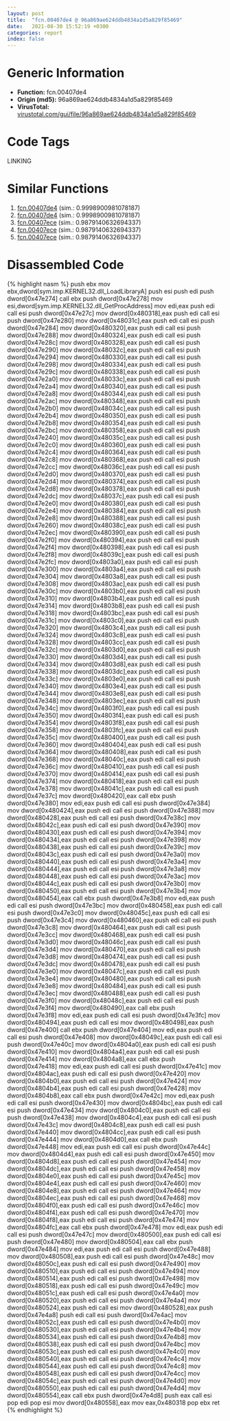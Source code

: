 ```yaml
---
layout: post
title:  "fcn.00407de4 @ 96a869ae624ddb4834a1d5a829f85469"
date:   2021-08-30 15:52:19 +0300
categories: report
index: false
---
```


# Generic Information
- **Function:** fcn.00407de4
- **Origin (md5):** 96a869ae624ddb4834a1d5a829f85469
- **VirusTotal:** [virustotal.com/gui/file/96a869ae624ddb4834a1d5a829f85469][virustotal_ref]

# Code Tags
<span class="tag" id="LINKING">LINKING</span>


# Similar Functions

1. [fcn.00407de4][similar_1_ref] (sim.: 0.9998900981078187)
2. [fcn.00407de4][similar_2_ref] (sim.: 0.9998900981078187)
3. [fcn.00407ece][similar_3_ref] (sim.: 0.9879140632694337)
4. [fcn.00407ece][similar_4_ref] (sim.: 0.9879140632694337)
5. [fcn.00407ece][similar_5_ref] (sim.: 0.9879140632694337)


# Disassembled Code

{% highlight nasm %}
push ebx
mov ebx,dword[sym.imp.KERNEL32.dll_LoadLibraryA]
push esi
push edi
push dword[0x47e274]
call ebx
push dword[0x47e278]
mov esi,dword[sym.imp.KERNEL32.dll_GetProcAddress]
mov edi,eax
push edi
call esi
push dword[0x47e27c]
mov dword[0x480318],eax
push edi
call esi
push dword[0x47e280]
mov dword[0x48031c],eax
push edi
call esi
push dword[0x47e284]
mov dword[0x480320],eax
push edi
call esi
push dword[0x47e288]
mov dword[0x480324],eax
push edi
call esi
push dword[0x47e28c]
mov dword[0x480328],eax
push edi
call esi
push dword[0x47e290]
mov dword[0x48032c],eax
push edi
call esi
push dword[0x47e294]
mov dword[0x480330],eax
push edi
call esi
push dword[0x47e298]
mov dword[0x480334],eax
push edi
call esi
push dword[0x47e29c]
mov dword[0x480338],eax
push edi
call esi
push dword[0x47e2a0]
mov dword[0x48033c],eax
push edi
call esi
push dword[0x47e2a4]
mov dword[0x480340],eax
push edi
call esi
push dword[0x47e2a8]
mov dword[0x480344],eax
push edi
call esi
push dword[0x47e2ac]
mov dword[0x480348],eax
push edi
call esi
push dword[0x47e2b0]
mov dword[0x48034c],eax
push edi
call esi
push dword[0x47e2b4]
mov dword[0x480350],eax
push edi
call esi
push dword[0x47e2b8]
mov dword[0x480354],eax
push edi
call esi
push dword[0x47e2bc]
mov dword[0x480358],eax
push edi
call esi
push dword[0x47e240]
mov dword[0x48035c],eax
push edi
call esi
push dword[0x47e2c0]
mov dword[0x480360],eax
push edi
call esi
push dword[0x47e2c4]
mov dword[0x480364],eax
push edi
call esi
push dword[0x47e2c8]
mov dword[0x480368],eax
push edi
call esi
push dword[0x47e2cc]
mov dword[0x48036c],eax
push edi
call esi
push dword[0x47e2d0]
mov dword[0x480370],eax
push edi
call esi
push dword[0x47e2d4]
mov dword[0x480374],eax
push edi
call esi
push dword[0x47e2d8]
mov dword[0x480378],eax
push edi
call esi
push dword[0x47e2dc]
mov dword[0x48037c],eax
push edi
call esi
push dword[0x47e2e0]
mov dword[0x480380],eax
push edi
call esi
push dword[0x47e2e4]
mov dword[0x480384],eax
push edi
call esi
push dword[0x47e2e8]
mov dword[0x480388],eax
push edi
call esi
push dword[0x47e260]
mov dword[0x48038c],eax
push edi
call esi
push dword[0x47e2ec]
mov dword[0x480390],eax
push edi
call esi
push dword[0x47e2f0]
mov dword[0x480394],eax
push edi
call esi
push dword[0x47e2f4]
mov dword[0x480398],eax
push edi
call esi
push dword[0x47e2f8]
mov dword[0x48039c],eax
push edi
call esi
push dword[0x47e2fc]
mov dword[0x4803a0],eax
push edi
call esi
push dword[0x47e300]
mov dword[0x4803a4],eax
push edi
call esi
push dword[0x47e304]
mov dword[0x4803a8],eax
push edi
call esi
push dword[0x47e308]
mov dword[0x4803ac],eax
push edi
call esi
push dword[0x47e30c]
mov dword[0x4803b0],eax
push edi
call esi
push dword[0x47e310]
mov dword[0x4803b4],eax
push edi
call esi
push dword[0x47e314]
mov dword[0x4803b8],eax
push edi
call esi
push dword[0x47e318]
mov dword[0x4803bc],eax
push edi
call esi
push dword[0x47e31c]
mov dword[0x4803c0],eax
push edi
call esi
push dword[0x47e320]
mov dword[0x4803c4],eax
push edi
call esi
push dword[0x47e324]
mov dword[0x4803c8],eax
push edi
call esi
push dword[0x47e328]
mov dword[0x4803cc],eax
push edi
call esi
push dword[0x47e32c]
mov dword[0x4803d0],eax
push edi
call esi
push dword[0x47e330]
mov dword[0x4803d4],eax
push edi
call esi
push dword[0x47e334]
mov dword[0x4803d8],eax
push edi
call esi
push dword[0x47e338]
mov dword[0x4803dc],eax
push edi
call esi
push dword[0x47e33c]
mov dword[0x4803e0],eax
push edi
call esi
push dword[0x47e340]
mov dword[0x4803e4],eax
push edi
call esi
push dword[0x47e344]
mov dword[0x4803e8],eax
push edi
call esi
push dword[0x47e348]
mov dword[0x4803ec],eax
push edi
call esi
push dword[0x47e34c]
mov dword[0x4803f0],eax
push edi
call esi
push dword[0x47e350]
mov dword[0x4803f4],eax
push edi
call esi
push dword[0x47e354]
mov dword[0x4803f8],eax
push edi
call esi
push dword[0x47e358]
mov dword[0x4803fc],eax
push edi
call esi
push dword[0x47e35c]
mov dword[0x480400],eax
push edi
call esi
push dword[0x47e360]
mov dword[0x480404],eax
push edi
call esi
push dword[0x47e364]
mov dword[0x480408],eax
push edi
call esi
push dword[0x47e368]
mov dword[0x48040c],eax
push edi
call esi
push dword[0x47e36c]
mov dword[0x480410],eax
push edi
call esi
push dword[0x47e370]
mov dword[0x480414],eax
push edi
call esi
push dword[0x47e374]
mov dword[0x480418],eax
push edi
call esi
push dword[0x47e378]
mov dword[0x48041c],eax
push edi
call esi
push dword[0x47e37c]
mov dword[0x480420],eax
call ebx
push dword[0x47e380]
mov edi,eax
push edi
call esi
push dword[0x47e384]
mov dword[0x480424],eax
push edi
call esi
push dword[0x47e388]
mov dword[0x480428],eax
push edi
call esi
push dword[0x47e38c]
mov dword[0x48042c],eax
push edi
call esi
push dword[0x47e390]
mov dword[0x480430],eax
push edi
call esi
push dword[0x47e394]
mov dword[0x480434],eax
push edi
call esi
push dword[0x47e398]
mov dword[0x480438],eax
push edi
call esi
push dword[0x47e39c]
mov dword[0x48043c],eax
push edi
call esi
push dword[0x47e3a0]
mov dword[0x480440],eax
push edi
call esi
push dword[0x47e3a4]
mov dword[0x480444],eax
push edi
call esi
push dword[0x47e3a8]
mov dword[0x480448],eax
push edi
call esi
push dword[0x47e3ac]
mov dword[0x48044c],eax
push edi
call esi
push dword[0x47e3b0]
mov dword[0x480450],eax
push edi
call esi
push dword[0x47e3b4]
mov dword[0x480454],eax
call ebx
push dword[0x47e3b8]
mov edi,eax
push edi
call esi
push dword[0x47e3bc]
mov dword[0x480458],eax
push edi
call esi
push dword[0x47e3c0]
mov dword[0x48045c],eax
push edi
call esi
push dword[0x47e3c4]
mov dword[0x480460],eax
push edi
call esi
push dword[0x47e3c8]
mov dword[0x480464],eax
push edi
call esi
push dword[0x47e3cc]
mov dword[0x480468],eax
push edi
call esi
push dword[0x47e3d0]
mov dword[0x48046c],eax
push edi
call esi
push dword[0x47e3d4]
mov dword[0x480470],eax
push edi
call esi
push dword[0x47e3d8]
mov dword[0x480474],eax
push edi
call esi
push dword[0x47e3dc]
mov dword[0x480478],eax
push edi
call esi
push dword[0x47e3e0]
mov dword[0x48047c],eax
push edi
call esi
push dword[0x47e3e4]
mov dword[0x480480],eax
push edi
call esi
push dword[0x47e3e8]
mov dword[0x480484],eax
push edi
call esi
push dword[0x47e3ec]
mov dword[0x480488],eax
push edi
call esi
push dword[0x47e3f0]
mov dword[0x48048c],eax
push edi
call esi
push dword[0x47e3f4]
mov dword[0x480490],eax
call ebx
push dword[0x47e3f8]
mov edi,eax
push edi
call esi
push dword[0x47e3fc]
mov dword[0x480494],eax
push edi
call esi
mov dword[0x480498],eax
push dword[0x47e400]
call ebx
push dword[0x47e404]
mov edi,eax
push edi
call esi
push dword[0x47e408]
mov dword[0x48049c],eax
push edi
call esi
push dword[0x47e40c]
mov dword[0x4804a0],eax
push edi
call esi
push dword[0x47e410]
mov dword[0x4804a4],eax
push edi
call esi
push dword[0x47e414]
mov dword[0x4804a8],eax
call ebx
push dword[0x47e418]
mov edi,eax
push edi
call esi
push dword[0x47e41c]
mov dword[0x4804ac],eax
push edi
call esi
push dword[0x47e420]
mov dword[0x4804b0],eax
push edi
call esi
push dword[0x47e424]
mov dword[0x4804b4],eax
push edi
call esi
push dword[0x47e428]
mov dword[0x4804b8],eax
call ebx
push dword[0x47e42c]
mov edi,eax
push edi
call esi
push dword[0x47e430]
mov dword[0x4804bc],eax
push edi
call esi
push dword[0x47e434]
mov dword[0x4804c0],eax
push edi
call esi
push dword[0x47e438]
mov dword[0x4804c4],eax
push edi
call esi
push dword[0x47e43c]
mov dword[0x4804c8],eax
push edi
call esi
push dword[0x47e440]
mov dword[0x4804cc],eax
push edi
call esi
push dword[0x47e444]
mov dword[0x4804d0],eax
call ebx
push dword[0x47e448]
mov edi,eax
push edi
call esi
push dword[0x47e44c]
mov dword[0x4804d4],eax
push edi
call esi
push dword[0x47e450]
mov dword[0x4804d8],eax
push edi
call esi
push dword[0x47e454]
mov dword[0x4804dc],eax
push edi
call esi
push dword[0x47e458]
mov dword[0x4804e0],eax
push edi
call esi
push dword[0x47e45c]
mov dword[0x4804e4],eax
push edi
call esi
push dword[0x47e460]
mov dword[0x4804e8],eax
push edi
call esi
push dword[0x47e464]
mov dword[0x4804ec],eax
push edi
call esi
push dword[0x47e468]
mov dword[0x4804f0],eax
push edi
call esi
push dword[0x47e46c]
mov dword[0x4804f4],eax
push edi
call esi
push dword[0x47e470]
mov dword[0x4804f8],eax
push edi
call esi
push dword[0x47e474]
mov dword[0x4804fc],eax
call ebx
push dword[0x47e478]
mov edi,eax
push edi
call esi
push dword[0x47e47c]
mov dword[0x480500],eax
push edi
call esi
push dword[0x47e480]
mov dword[0x480504],eax
call ebx
push dword[0x47e484]
mov edi,eax
push edi
call esi
push dword[0x47e488]
mov dword[0x480508],eax
push edi
call esi
push dword[0x47e48c]
mov dword[0x48050c],eax
push edi
call esi
push dword[0x47e490]
mov dword[0x480510],eax
push edi
call esi
push dword[0x47e494]
mov dword[0x480514],eax
push edi
call esi
push dword[0x47e498]
mov dword[0x480518],eax
push edi
call esi
push dword[0x47e49c]
mov dword[0x48051c],eax
push edi
call esi
push dword[0x47e4a0]
mov dword[0x480520],eax
push edi
call esi
push dword[0x47e4a4]
mov dword[0x480524],eax
push edi
call esi
mov dword[0x480528],eax
push dword[0x47e4a8]
push edi
call esi
push dword[0x47e4ac]
mov dword[0x48052c],eax
push edi
call esi
push dword[0x47e4b0]
mov dword[0x480530],eax
push edi
call esi
push dword[0x47e4b4]
mov dword[0x480534],eax
push edi
call esi
push dword[0x47e4b8]
mov dword[0x480538],eax
push edi
call esi
push dword[0x47e4bc]
mov dword[0x48053c],eax
push edi
call esi
push dword[0x47e4c0]
mov dword[0x480540],eax
push edi
call esi
push dword[0x47e4c4]
mov dword[0x480544],eax
push edi
call esi
push dword[0x47e4c8]
mov dword[0x480548],eax
push edi
call esi
push dword[0x47e4cc]
mov dword[0x48054c],eax
push edi
call esi
push dword[0x47e4d0]
mov dword[0x480550],eax
push edi
call esi
push dword[0x47e4d4]
mov dword[0x480554],eax
call ebx
push dword[0x47e4d8]
push eax
call esi
pop edi
pop esi
mov dword[0x480558],eax
mov eax,0x480318
pop ebx
ret
{% endhighlight %}


[similar_1_ref]: /report/fcn.00407de4@c077742bdc6d4f2c0ca7d0e2a6a94acf
[similar_2_ref]: /report/fcn.00407de4@505be53c36227b94e2fcc406f247f6e5
[similar_3_ref]: /report/fcn.00407ece@e3d061f479f25b8f541d0905c967999c
[similar_4_ref]: /report/fcn.00407ece@6e426bd8e348fab7a17ba317fb0f2d87
[similar_5_ref]: /report/fcn.00407ece@bf63ddd2300e0a74a0359de9adcc16ac
[virustotal_ref]: https://www.virustotal.com/gui/file/96a869ae624ddb4834a1d5a829f85469